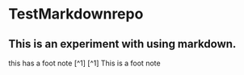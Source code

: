 # TestMarkdownrepo
## This is an experiment with using markdown.
this has a foot note [^1]
[^1] This is a foot note
